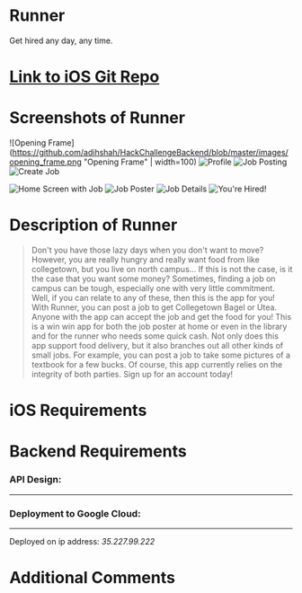 # Runner

Get hired any day, any time.

# [Link to iOS Git Repo]()

# Screenshots of Runner

![Opening Frame](https://github.com/adihshah/HackChallengeBackend/blob/master/images/opening_frame.png "Opening Frame" | width=100) ![Profile][profile] <!-- ![Sign Up][sign_up] -->
![Job Posting][job_posting] ![Create Job][create_job] <!-- ![Job Confirmation][job_confirmation] -->
<!-- ![Delete Job][delete_job] -->
![Home Screen with Job][home_screen] ![Job Poster][job_poster] <!-- [Report][report] -->
![Job Details][job_details] ![You're Hired!][youre_hired] <!-- ![Your Runner][your_runner] -->

[profile]: https://github.com/adihshah/HackChallengeBackend/blob/master/images/2_profile.png "Profile"
[sign_up]: https://github.com/adihshah/HackChallengeBackend/blob/master/images/sign_up.png "Sign Up"
[job_posting]: https://github.com/adihshah/HackChallengeBackend/blob/master/images/1_job_posting.png "Job Posting"
[create_job]: https://github.com/adihshah/HackChallengeBackend/blob/master/images/3_creating_job.png "Create Job"
[job_confirmation]: https://github.com/adihshah/HackChallengeBackend/blob/master/images/job_confirmation.png "Job Confirmation"
[delete_job]: https://github.com/adihshah/HackChallengeBackend/blob/master/images/delete_job.png "Delete Job"
[home_screen]: https://github.com/adihshah/HackChallengeBackend/blob/master/images/home_screen_on_job.png "Home Screen W/ Job"
[job_poster]: https://github.com/adihshah/HackChallengeBackend/blob/master/images/6_opposite_user.png "Job Poster"
[report]: https://github.com/adihshah/HackChallengeBackend/blob/master/images/report.png "Report"
[job_details]: https://github.com/adihshah/HackChallengeBackend/blob/master/images/4_details_of_job.png "Job Details"
[youre_hired]: https://github.com/adihshah/HackChallengeBackend/blob/master/images/5_feedback_accepting.png "You're Hired!"
[your_runner]: https://github.com/adihshah/HackChallengeBackend/blob/master/images/your_job_confirm.png "You got a runner!"

# Description of Runner

> Don't you have those lazy days when you don't want to move? However, you are really hungry and really want food from like collegetown, but you live on north campus... If this is not the case, is it the case that you want some money? Sometimes, finding a job on campus can be tough, especially one with very little commitment. Well, if you can relate to any of these, then this is the app for you! With Runner, you can post a job to get Collegetown Bagel or Utea. Anyone with the app can accept the job and get the food for you! This is a win win app for both the job poster at home or even in the library and for the runner who needs some quick cash. Not only does this app support food delivery, but it also branches out all other kinds of small jobs. For example, you can post a job to take some pictures of a textbook for a few bucks. Of course, this app currently relies on the integrity of both parties. Sign up for an account today!

# iOS Requirements



# Backend Requirements

### API Design:
---


### Deployment to Google Cloud:
---
Deployed on ip address: _35.227.99.222_

# Additional Comments


